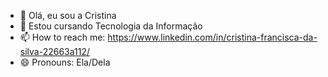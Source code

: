 - 👋 Olá, eu sou a Cristina
- 🌱 Estou cursando Tecnologia da Informação
- 📫 How to reach me: https://www.linkedin.com/in/cristina-francisca-da-silva-22663a112/
- 😄 Pronouns: Ela/Dela


<!---
Cristina-Silva15/Cristina-Silva15 is a ✨ special ✨ repository because its `README.md` (this file) appears on your GitHub profile.
You can click the Preview link to take a look at your changes.
--->
